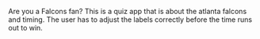 Are you a Falcons fan? This is a quiz app that is about the atlanta falcons and timing. The user has to adjust the labels correctly before the time runs out to win. 
